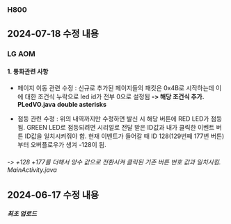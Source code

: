 ### H800

## 2024-07-18 수정 내용

### LG AOM

#### 1. 통화관련 사항
- 페이지 이동 관련 수정 : 신규로 추가된 페이지들의 패킷은 0x4B로 시작하는데 이에 대한 조건식 누락으로 led id가 전부 0으로 설정됨
       **-> 해당 조건식 추가. PLedVO.java**
**double asterisks**

- 점등 관련 수정 : 위의 내역까지만 수정하면 발신 시 해당 버튼에 RED LED가 점등됨. GREEN LED로 점등되려면 시리얼로 전달 받은 ID값과 내가 클릭한 이벤트 버튼 ID값을 일치시켜줘야 함. 현재 이벤트가 들어갈 때 ID 128(129번째 177번 버튼)부터 오버플로우가 생겨 -128이 됨.

###### -> +128 +177를 더해서 양수 값으로 전환시켜 클릭된 기존 버튼 번호 값과 일치시킴. MainActivity.java


## 2024-06-17 수정 내용

##### 최초 업로드
